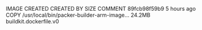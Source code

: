 IMAGE CREATED CREATED BY SIZE COMMENT
89fcb98f59b9 5 hours ago COPY /usr/local/bin/packer-builder-arm-image… 24.2MB buildkit.dockerfile.v0
